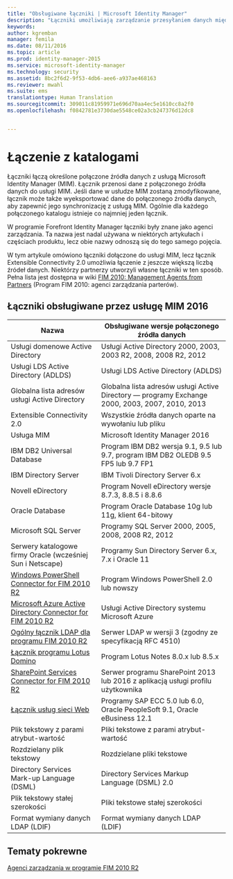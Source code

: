 ```yaml
---
title: "Obsługiwane łączniki | Microsoft Identity Manager"
description: "Łączniki umożliwiają zarządzanie przesyłaniem danych między usługą MIM i katalogami."
keywords: 
author: kgremban
manager: femila
ms.date: 08/11/2016
ms.topic: article
ms.prod: identity-manager-2015
ms.service: microsoft-identity-manager
ms.technology: security
ms.assetid: 8bc2f6d2-9f53-4db6-aee6-a937ae468163
ms.reviewer: mwahl
ms.suite: ems
translationtype: Human Translation
ms.sourcegitcommit: 309011c81959971e696d70aa4ec5e1610cc8a2f0
ms.openlocfilehash: f0842781e3730dae5548ce02a3cb247376d12dc8


---
```


# Łączenie z katalogami

Łączniki łączą określone połączone źródła danych z usługą Microsoft Identity Manager (MIM). Łącznik przenosi dane z połączonego źródła danych do usługi MIM. Jeśli dane w usłudze MIM zostaną zmodyfikowane, łącznik może także wyeksportować dane do połączonego źródła danych, aby zapewnić jego synchronizację z usługą MIM. Ogólnie dla każdego połączonego katalogu istnieje co najmniej jeden łącznik.

W programie Forefront Identity Manager łączniki były znane jako agenci zarządzania. Ta nazwa jest nadal używana w niektórych artykułach i częściach produktu, lecz obie nazwy odnoszą się do tego samego pojęcia.

W tym artykule omówiono łączniki dołączone do usługi MIM, lecz łącznik Extensible Connectivity 2.0 umożliwia łączenie z jeszcze większą liczbą źródeł danych. Niektórzy partnerzy utworzyli własne łączniki w ten sposób. Pełna lista jest dostępna w wiki [FIM 2010: Management Agents from Partners](http://social.technet.microsoft.com/wiki/contents/articles/1589.fim-2010-management-agents-from-partners.aspx) (Program FIM 2010: agenci zarządzania parterów).

## Łączniki obsługiwane przez usługę MIM 2016

| Nazwa | Obsługiwane wersje połączonego źródła danych |
| ---- | ----------------------------------------------- |
| Usługi domenowe Active Directory | Usługi Active Directory 2000, 2003, 2003 R2, 2008, 2008 R2, 2012 |
| Usługi LDS Active Directory (ADLDS) | Usługi LDS Active Directory (ADLDS) |
| Globalna lista adresów usługi Active Directory | Globalna lista adresów usługi Active Directory — programy Exchange 2000, 2003, 2007, 2010, 2013 |
| Extensible Connectivity 2.0 | Wszystkie źródła danych oparte na wywołaniu lub pliku |
| Usługa MIM | Microsoft Identity Manager 2016 |
| IBM DB2 Universal Database | Program IBM DB2 wersja 9.1, 9.5 lub 9.7, program IBM DB2 OLEDB 9.5 FP5 lub 9.7 FP1 |
| IBM Directory Server | IBM Tivoli Directory Server 6.x |
| Novell eDirectory | Program Novell eDirectory wersje 8.7.3, 8.8.5 i 8.8.6 |
| Oracle Database | Program Oracle Database 10g lub 11g, klient 64-bitowy |
| Microsoft SQL Server | Programy SQL Server 2000, 2005, 2008, 2008 R2, 2012 |
| Serwery katalogowe firmy Oracle (wcześniej Sun i Netscape) | Programy Sun Directory Server 6.x, 7.x i Oracle 11 |
| [Windows PowerShell Connector for FIM 2010 R2](https://msdn.microsoft.com/en-us/library/dn640417.aspx) | Program Windows PowerShell 2.0 lub nowszy |
| [Microsoft Azure Active Directory Connector for FIM 2010 R2](https://msdn.microsoft.com/en-us/library/dn511001.aspx) | Usługi Active Directory systemu Microsoft Azure |
| [Ogólny łącznik LDAP dla programu FIM 2010 R2](https://msdn.microsoft.com/en-us/library/dn510997.aspx) | Serwer LDAP w wersji 3 (zgodny ze specyfikacją RFC 4510) |
| [Łącznik programu Lotus Domino](https://msdn.microsoft.com/en-us/library/hh859750.aspx) | Program Lotus Notes 8.0.x lub 8.5.x |
| [SharePoint Services Connector for FIM 2010 R2](https://msdn.microsoft.com/en-us/library/dn511003.aspx) | Serwer programu SharePoint 2013 lub 2016 z aplikacją usługi profilu użytkownika |
| [Łącznik usług sieci Web](https://www.microsoft.com/en-us/download/details.aspx?id=51495) | Programy SAP ECC 5.0 lub 6.0, Oracle PeopleSoft 9.1, Oracle eBusiness 12.1 |
| Plik tekstowy z parami atrybut-wartość | Pliki tekstowe z parami atrybut-wartość |
| Rozdzielany plik tekstowy | Rozdzielane pliki tekstowe |
| Directory Services Mark-up Language (DSML) | Directory Services Markup Language (DSML) 2.0 |
| Plik tekstowy stałej szerokości | Pliki tekstowe stałej szerokości |
| Format wymiany danych LDAP (LDIF) | Format wymiany danych LDAP (LDIF) |

## Tematy pokrewne

[Agenci zarządzania w programie FIM 2010 R2](https://technet.microsoft.com/library/jj133885.aspx)



<!--HONumber=Aug16_HO2-->



